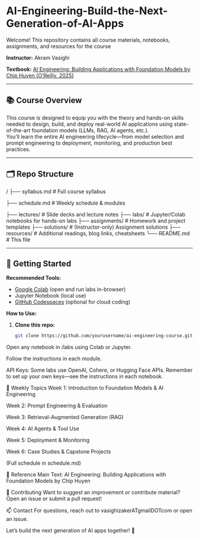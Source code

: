 # AI-Engineering-Build-the-Next-Generation-of-AI-Apps

Welcome! This repository contains all course materials, notebooks, assignments, and resources for the course 

**Instructor:** Akram Vasighi

**Textbook:** [AI Engineering: Building Applications with Foundation Models by Chip Huyen (O’Reilly, 2025)](https://www.oreilly.com/library/view/ai-engineering/9781098166312/)  


---

## 📚 Course Overview

This course is designed to equip you with the theory and hands-on skills needed to design, build, and deploy real-world AI applications using state-of-the-art foundation models (LLMs, RAG, AI agents, etc.).  
You’ll learn the entire AI engineering lifecycle—from model selection and prompt engineering to deployment, monitoring, and production best practices.

---

## 🗂️ Repo Structure
/
├── syllabus.md # Full course syllabus

├── schedule.md # Weekly schedule & modules

├── lectures/ # Slide decks and lecture notes
├── labs/ # Jupyter/Colab notebooks for hands-on labs
├── assignments/ # Homework and project templates
├── solutions/ # (Instructor-only) Assignment solutions
├── resources/ # Additional readings, blog links, cheatsheets
└── README.md # This file


---

## 🚀 Getting Started

**Recommended Tools:**  
- [Google Colab](https://colab.research.google.com/) (open and run labs in-browser)  
- Jupyter Notebook (local use)
- [GitHub Codespaces](https://github.com/features/codespaces) (optional for cloud coding)

**How to Use:**
1. **Clone this repo:**  
   ```bash
   git clone https://github.com/yourusername/ai-engineering-course.git

Open any notebook in /labs using Colab or Jupyter.

Follow the instructions in each module.

API Keys:
Some labs use OpenAI, Cohere, or Hugging Face APIs. Remember to set up your own keys—see the instructions in each notebook.

📅 Weekly Topics
Week 1: Introduction to Foundation Models & AI Engineering

Week 2: Prompt Engineering & Evaluation

Week 3: Retrieval-Augmented Generation (RAG)

Week 4: AI Agents & Tool Use

Week 5: Deployment & Monitoring

Week 6: Case Studies & Capstone Projects

(Full schedule in schedule.md)


📖 Reference
Main Text: AI Engineering: Building Applications with Foundation Models by Chip Huyen



🤝 Contributing
Want to suggest an improvement or contribute material?
Open an issue or submit a pull request!


📫 Contact
For questions, reach out to vasighizakerATgmailDOTcom or open an issue.


Let’s build the next generation of AI apps together! 🚀

